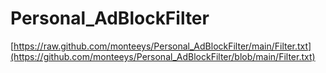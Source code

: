 # Personal_AdBlockFilter

[https://raw.github.com/monteeys/Personal_AdBlockFilter/main/Filter.txt](https://github.com/monteeys/Personal_AdBlockFilter/blob/main/Filter.txt)
